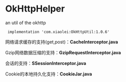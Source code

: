 # OkHttpHelper
an util of the okhttp

```
 implementation 'com.xiaolei:OkHttpUtil:1.0.6'
```


网络请求缓存的支持(get,post)：**CacheInterceptor.java**

Gzip网络数据压缩的支持：**GzipRequestInterceptor.java**

会话的支持：**SSessionInterceptor.java**

Cookie的本地持久化支持：**CookieJar.java**